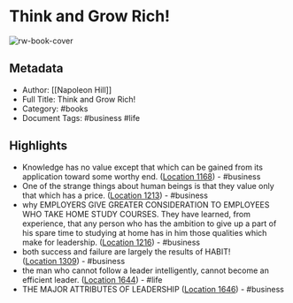 # Think and Grow Rich!

![rw-book-cover](https://m.media-amazon.com/images/I/71JXMmqhO+L._SY160.jpg)

## Metadata
- Author: [[Napoleon Hill]]
- Full Title: Think and Grow Rich!
- Category: #books
- Document Tags: #business #life

## Highlights
- Knowledge has no value except that which can be gained from its application toward some worthy end. ([Location 1168](https://readwise.io/to_kindle?action=open&asin=B087CFW7Z9&location=1168)) - #business 
- One of the strange things about human beings is that they value only that which has a price. ([Location 1213](https://readwise.io/to_kindle?action=open&asin=B087CFW7Z9&location=1213)) - #business 
- why EMPLOYERS GIVE GREATER CONSIDERATION TO EMPLOYEES WHO TAKE HOME STUDY COURSES. They have learned, from experience, that any person who has the ambition to give up a part of his spare time to studying at home has in him those qualities which make for leadership. ([Location 1216](https://readwise.io/to_kindle?action=open&asin=B087CFW7Z9&location=1216)) - #business 
- both success and failure are largely the results of HABIT! ([Location 1309](https://readwise.io/to_kindle?action=open&asin=B087CFW7Z9&location=1309)) - #business 
- the man who cannot follow a leader intelligently, cannot become an efficient leader. ([Location 1644](https://readwise.io/to_kindle?action=open&asin=B087CFW7Z9&location=1644)) - #life 
- THE MAJOR ATTRIBUTES OF LEADERSHIP ([Location 1646](https://readwise.io/to_kindle?action=open&asin=B087CFW7Z9&location=1646)) - #business 
